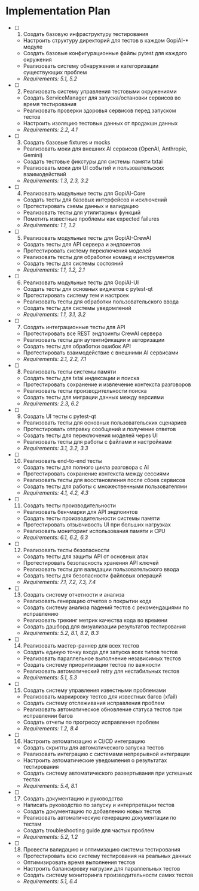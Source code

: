 # Implementation Plan

- [ ] 1. Создать базовую инфраструктуру тестирования
  - Настроить структуру директорий для тестов в каждом GopiAI-* модуле
  - Создать базовые конфигурационные файлы pytest для каждого окружения
  - Реализовать систему обнаружения и категоризации существующих проблем
  - _Requirements: 5.1, 5.2_

- [ ] 2. Реализовать систему управления тестовыми окружениями
  - Создать ServiceManager для запуска/остановки сервисов во время тестирования
  - Реализовать проверки здоровья сервисов перед запуском тестов
  - Настроить изоляцию тестовых данных от продакшн данных
  - _Requirements: 2.2, 4.1_

- [ ] 3. Создать базовые fixtures и mocks
  - Реализовать моки для внешних AI сервисов (OpenAI, Anthropic, Gemini)
  - Создать тестовые фикстуры для системы памяти txtai
  - Реализовать моки для UI событий и пользовательских взаимодействий
  - _Requirements: 1.3, 2.3, 3.2_

- [ ] 4. Реализовать модульные тесты для GopiAI-Core
  - Создать тесты для базовых интерфейсов и исключений
  - Протестировать схемы данных и валидацию
  - Реализовать тесты для утилитарных функций
  - Пометить известные проблемы как expected failures
  - _Requirements: 1.1, 1.2_

- [ ] 5. Реализовать модульные тесты для GopiAI-CrewAI
  - Создать тесты для API сервера и эндпоинтов
  - Протестировать систему переключения моделей
  - Реализовать тесты для обработки команд и инструментов
  - Создать тесты для системы состояний
  - _Requirements: 1.1, 1.2, 2.1_

- [ ] 6. Реализовать модульные тесты для GopiAI-UI
  - Создать тесты для основных виджетов с pytest-qt
  - Протестировать систему тем и настроек
  - Реализовать тесты для обработки пользовательского ввода
  - Создать тесты для системы уведомлений
  - _Requirements: 1.1, 3.1, 3.2_

- [ ] 7. Создать интеграционные тесты для API
  - Протестировать все REST эндпоинты CrewAI сервера
  - Реализовать тесты для аутентификации и авторизации
  - Создать тесты для обработки ошибок API
  - Протестировать взаимодействие с внешними AI сервисами
  - _Requirements: 2.1, 2.2, 7.1_

- [ ] 8. Реализовать тесты системы памяти
  - Создать тесты для txtai индексации и поиска
  - Протестировать сохранение и извлечение контекста разговоров
  - Реализовать тесты производительности поиска
  - Создать тесты для миграции данных между версиями
  - _Requirements: 2.3, 6.2_

- [ ] 9. Создать UI тесты с pytest-qt
  - Реализовать тесты для основных пользовательских сценариев
  - Протестировать отправку сообщений и получение ответов
  - Создать тесты для переключения моделей через UI
  - Реализовать тесты для работы с файлами и настройками
  - _Requirements: 3.1, 3.2, 3.3_

- [ ] 10. Реализовать end-to-end тесты
  - Создать тесты для полного цикла разговора с AI
  - Протестировать сохранение контекста между сессиями
  - Реализовать тесты для восстановления после сбоев сервисов
  - Создать тесты для работы с множественными пользователями
  - _Requirements: 4.1, 4.2, 4.3_

- [ ] 11. Создать тесты производительности
  - Реализовать бенчмарки для API эндпоинтов
  - Создать тесты производительности системы памяти
  - Протестировать отзывчивость UI при больших нагрузках
  - Реализовать мониторинг использования памяти и CPU
  - _Requirements: 6.1, 6.2, 6.3_

- [ ] 12. Реализовать тесты безопасности
  - Создать тесты для защиты API от основных атак
  - Протестировать безопасность хранения API ключей
  - Реализовать тесты для валидации пользовательского ввода
  - Создать тесты для безопасности файловых операций
  - _Requirements: 7.1, 7.2, 7.3, 7.4_

- [ ] 13. Создать систему отчетности и анализа
  - Реализовать генерацию отчетов о покрытии кода
  - Создать систему анализа падений тестов с рекомендациями по исправлению
  - Реализовать трекинг метрик качества кода во времени
  - Создать дашборд для визуализации результатов тестирования
  - _Requirements: 5.2, 8.1, 8.2, 8.3_

- [ ] 14. Реализовать мастер-раннер для всех тестов
  - Создать единую точку входа для запуска всех типов тестов
  - Реализовать параллельное выполнение независимых тестов
  - Создать систему приоритизации тестов по важности
  - Реализовать автоматический retry для нестабильных тестов
  - _Requirements: 5.1, 5.3_

- [ ] 15. Создать систему управления известными проблемами
  - Реализовать маркировку тестов для известных багов (xfail)
  - Создать систему отслеживания исправления проблем
  - Реализовать автоматическое обновление статуса тестов при исправлении багов
  - Создать отчеты по прогрессу исправления проблем
  - _Requirements: 1.2, 8.4_

- [ ] 16. Настроить автоматизацию и CI/CD интеграцию
  - Создать скрипты для автоматического запуска тестов
  - Реализовать интеграцию с системами непрерывной интеграции
  - Настроить автоматические уведомления о результатах тестирования
  - Создать систему автоматического развертывания при успешных тестах
  - _Requirements: 5.4, 8.1_

- [ ] 17. Создать документацию и руководства
  - Написать руководство по запуску и интерпретации тестов
  - Создать документацию по добавлению новых тестов
  - Реализовать автоматическую генерацию документации по тестам
  - Создать troubleshooting guide для частых проблем
  - _Requirements: 5.2, 1.2_

- [ ] 18. Провести валидацию и оптимизацию системы тестирования
  - Протестировать всю систему тестирования на реальных данных
  - Оптимизировать время выполнения тестов
  - Настроить балансировку нагрузки для параллельных тестов
  - Создать систему мониторинга производительности самих тестов
  - _Requirements: 5.1, 6.4_